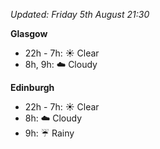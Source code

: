 *Updated: Friday 5th August 21:30*

**Glasgow**

* 22h - 7h: :sunny: Clear
* 8h, 9h: :cloud: Cloudy

**Edinburgh**

* 22h - 7h: :sunny: Clear
* 8h: :cloud: Cloudy
* 9h: :umbrella: Rainy
